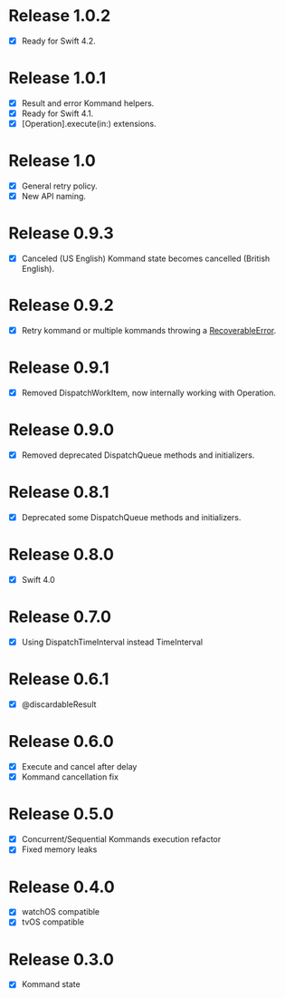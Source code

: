 # Release 1.0.2

- [x] Ready for Swift 4.2.

# Release 1.0.1

- [x] Result and error Kommand helpers.
- [x] Ready for Swift 4.1.
- [x] [Operation].execute(in:) extensions.

# Release 1.0

- [x] General retry policy.
- [x] New API naming.

# Release 0.9.3

- [x] Canceled (US English) Kommand state becomes cancelled (British English).

# Release 0.9.2

- [x] Retry kommand or multiple kommands throwing a [RecoverableError](https://github.com/apple/swift-evolution/blob/master/proposals/0112-nserror-bridging.md#new-protocols).

# Release 0.9.1

- [x] Removed DispatchWorkItem, now internally working with Operation.

# Release 0.9.0

- [x] Removed deprecated DispatchQueue methods and initializers.

# Release 0.8.1

- [x] Deprecated some DispatchQueue methods and initializers.

# Release 0.8.0

- [x] Swift 4.0

# Release 0.7.0

- [x] Using DispatchTimeInterval instead TimeInterval

# Release 0.6.1

- [x] @discardableResult

# Release 0.6.0

- [x] Execute and cancel after delay
- [x] Kommand cancellation fix

# Release 0.5.0

- [x] Concurrent/Sequential Kommands execution refactor
- [x] Fixed memory leaks

# Release 0.4.0

- [x] watchOS compatible
- [x] tvOS compatible

# Release 0.3.0

- [x] Kommand state
